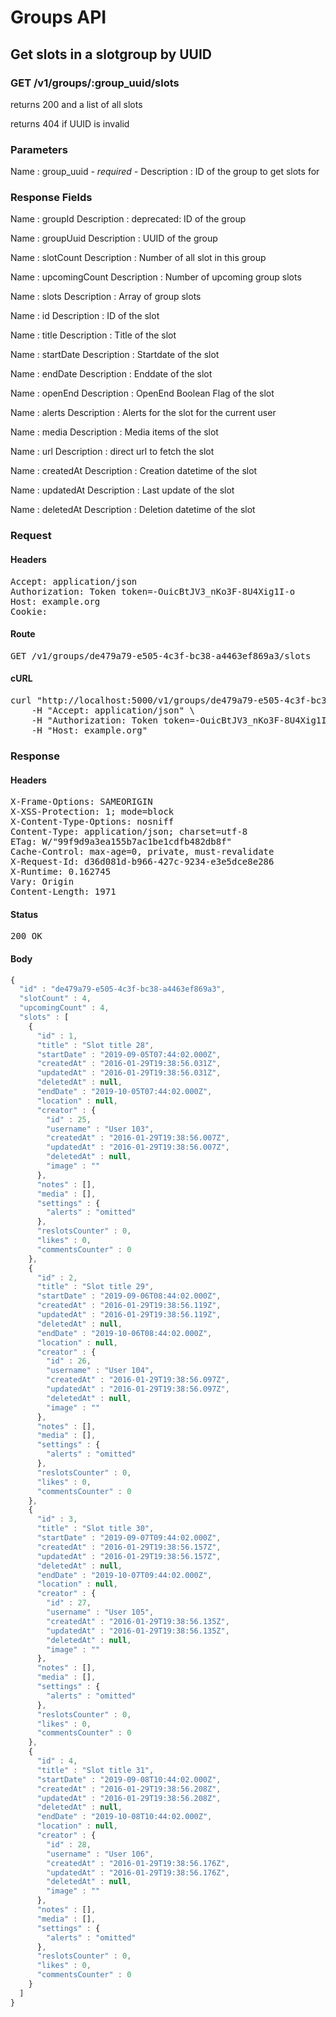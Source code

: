 # Groups API

## Get slots in a slotgroup by UUID

### GET /v1/groups/:group_uuid/slots

returns 200 and a list of all slots

returns 404 if UUID is invalid

### Parameters

Name : group_uuid *- required -*
Description : ID of the group to get slots for


### Response Fields

Name : groupId
Description : deprecated: ID of the group

Name : groupUuid
Description : UUID of the group

Name : slotCount
Description : Number of all slot in this group

Name : upcomingCount
Description : Number of upcoming group slots

Name : slots
Description : Array of group slots

Name : id
Description : ID of the slot

Name : title
Description : Title of the slot

Name : startDate
Description : Startdate of the slot

Name : endDate
Description : Enddate of the slot

Name : openEnd
Description : OpenEnd Boolean Flag of the slot

Name : alerts
Description : Alerts for the slot for the current user

Name : media
Description : Media items of the slot

Name : url
Description : direct url to fetch the slot

Name : createdAt
Description : Creation datetime of the slot

Name : updatedAt
Description : Last update of the slot

Name : deletedAt
Description : Deletion datetime of the slot

### Request

#### Headers

<pre>Accept: application/json
Authorization: Token token=-OuicBtJV3_nKo3F-8U4Xig1I-o
Host: example.org
Cookie: </pre>

#### Route

<pre>GET /v1/groups/de479a79-e505-4c3f-bc38-a4463ef869a3/slots</pre>

#### cURL

<pre class="request">curl &quot;http://localhost:5000/v1/groups/de479a79-e505-4c3f-bc38-a4463ef869a3/slots&quot; -X GET \
	-H &quot;Accept: application/json&quot; \
	-H &quot;Authorization: Token token=-OuicBtJV3_nKo3F-8U4Xig1I-o&quot; \
	-H &quot;Host: example.org&quot;</pre>

### Response

#### Headers

<pre>X-Frame-Options: SAMEORIGIN
X-XSS-Protection: 1; mode=block
X-Content-Type-Options: nosniff
Content-Type: application/json; charset=utf-8
ETag: W/&quot;99f9d9a3ea155b7ac1be1cdfb482db8f&quot;
Cache-Control: max-age=0, private, must-revalidate
X-Request-Id: d36d081d-b966-427c-9234-e3e5dce8e286
X-Runtime: 0.162745
Vary: Origin
Content-Length: 1971</pre>

#### Status

<pre>200 OK</pre>

#### Body

```javascript
{
  "id" : "de479a79-e505-4c3f-bc38-a4463ef869a3",
  "slotCount" : 4,
  "upcomingCount" : 4,
  "slots" : [
    {
      "id" : 1,
      "title" : "Slot title 28",
      "startDate" : "2019-09-05T07:44:02.000Z",
      "createdAt" : "2016-01-29T19:38:56.031Z",
      "updatedAt" : "2016-01-29T19:38:56.031Z",
      "deletedAt" : null,
      "endDate" : "2019-10-05T07:44:02.000Z",
      "location" : null,
      "creator" : {
        "id" : 25,
        "username" : "User 103",
        "createdAt" : "2016-01-29T19:38:56.007Z",
        "updatedAt" : "2016-01-29T19:38:56.007Z",
        "deletedAt" : null,
        "image" : ""
      },
      "notes" : [],
      "media" : [],
      "settings" : {
        "alerts" : "omitted"
      },
      "reslotsCounter" : 0,
      "likes" : 0,
      "commentsCounter" : 0
    },
    {
      "id" : 2,
      "title" : "Slot title 29",
      "startDate" : "2019-09-06T08:44:02.000Z",
      "createdAt" : "2016-01-29T19:38:56.119Z",
      "updatedAt" : "2016-01-29T19:38:56.119Z",
      "deletedAt" : null,
      "endDate" : "2019-10-06T08:44:02.000Z",
      "location" : null,
      "creator" : {
        "id" : 26,
        "username" : "User 104",
        "createdAt" : "2016-01-29T19:38:56.097Z",
        "updatedAt" : "2016-01-29T19:38:56.097Z",
        "deletedAt" : null,
        "image" : ""
      },
      "notes" : [],
      "media" : [],
      "settings" : {
        "alerts" : "omitted"
      },
      "reslotsCounter" : 0,
      "likes" : 0,
      "commentsCounter" : 0
    },
    {
      "id" : 3,
      "title" : "Slot title 30",
      "startDate" : "2019-09-07T09:44:02.000Z",
      "createdAt" : "2016-01-29T19:38:56.157Z",
      "updatedAt" : "2016-01-29T19:38:56.157Z",
      "deletedAt" : null,
      "endDate" : "2019-10-07T09:44:02.000Z",
      "location" : null,
      "creator" : {
        "id" : 27,
        "username" : "User 105",
        "createdAt" : "2016-01-29T19:38:56.135Z",
        "updatedAt" : "2016-01-29T19:38:56.135Z",
        "deletedAt" : null,
        "image" : ""
      },
      "notes" : [],
      "media" : [],
      "settings" : {
        "alerts" : "omitted"
      },
      "reslotsCounter" : 0,
      "likes" : 0,
      "commentsCounter" : 0
    },
    {
      "id" : 4,
      "title" : "Slot title 31",
      "startDate" : "2019-09-08T10:44:02.000Z",
      "createdAt" : "2016-01-29T19:38:56.208Z",
      "updatedAt" : "2016-01-29T19:38:56.208Z",
      "deletedAt" : null,
      "endDate" : "2019-10-08T10:44:02.000Z",
      "location" : null,
      "creator" : {
        "id" : 28,
        "username" : "User 106",
        "createdAt" : "2016-01-29T19:38:56.176Z",
        "updatedAt" : "2016-01-29T19:38:56.176Z",
        "deletedAt" : null,
        "image" : ""
      },
      "notes" : [],
      "media" : [],
      "settings" : {
        "alerts" : "omitted"
      },
      "reslotsCounter" : 0,
      "likes" : 0,
      "commentsCounter" : 0
    }
  ]
}
```
